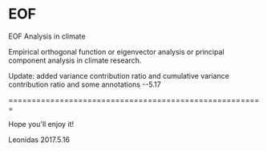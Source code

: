 # EOF
EOF Analysis in climate

Empirical orthogonal function or eigenvector analysis or principal component analysis in climate research.

Update: added variance contribution ratio and cumulative variance contribution ratio and some annotations --5.17

=======================================================

Hope you'll enjoy it!

Leonidas 2017.5.16
